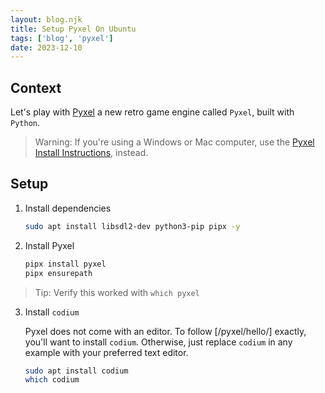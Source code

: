 ```yaml
---
layout: blog.njk
title: Setup Pyxel On Ubuntu
tags: ['blog', 'pyxel']
date: 2023-12-10
---
```


## Context

Let's play with [Pyxel](https://github.com/kitao/pyxel) a new retro game engine called `Pyxel`, built with `Python`.

> Warning: If you're using a Windows or Mac computer, use the [Pyxel Install Instructions](https://github.com/kitao/pyxel#how-to-install), instead.

## Setup

1. Install dependencies

    ```sh
    sudo apt install libsdl2-dev python3-pip pipx -y
    ```

2. Install Pyxel

    ```sh
    pipx install pyxel
    pipx ensurepath
    ```

> Tip: Verify this worked with `which pyxel`

3. Install `codium`

    Pyxel does not come with an editor.
    To follow [/pyxel/hello/] exactly, you'll want to install `codium`. Otherwise, just replace `codium` in any example with your preferred text editor.

    ```sh
    sudo apt install codium
    which codium
    ```